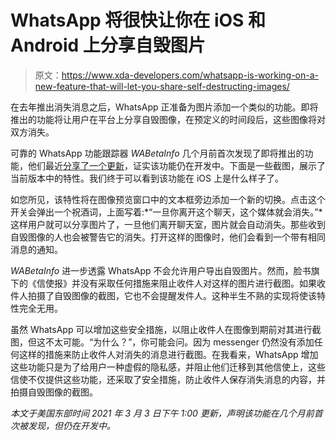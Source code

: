 # WhatsApp 将很快让你在 iOS 和 Android 上分享自毁图片

> 原文：<https://www.xda-developers.com/whatsapp-is-working-on-a-new-feature-that-will-let-you-share-self-destructing-images/>

在去年推出消失消息之后，WhatsApp 正准备为图片添加一个类似的功能。即将推出的功能将让用户在平台上分享自毁图像，在预定义的时间段后，这些图像将对双方消失。

可靠的 WhatsApp 功能跟踪器 *WABetaInfo* 几个月前首次发现了即将推出的功能，他们最近[分享了一个更新](https://twitter.com/WABetaInfo/status/1366928097451327490?s=19)，证实该功能仍在开发中。下面是一些截图，展示了当前版本中的特性。我们终于可以看到该功能在 iOS 上是什么样子了。

如您所见，该特性将在图像预览窗口中的文本框旁边添加一个新的切换。点击这个开关会弹出一个祝酒词，上面写着:*“一旦你离开这个聊天，这个媒体就会消失。”*这样用户就可以分享图片了，一旦他们离开聊天室，图片就会自动消失。那些收到自毁图像的人也会被警告它的消失。打开这样的图像时，他们会看到一个带有相同消息的通知。

*WABetaInfo* 进一步透露 WhatsApp 不会允许用户导出自毁图片。然而，脸书旗下的《信使报》并没有采取任何措施来阻止收件人对这样的图片进行截图。如果收件人拍摄了自毁图像的截图，它也不会提醒发件人。这种半生不熟的实现将使该特性完全无用。

虽然 WhatsApp 可以增加这些安全措施，以阻止收件人在图像到期前对其进行截图，但这不太可能。“为什么？”，你可能会问。因为 messenger 仍然没有添加任何这样的措施来防止收件人对消失的消息进行截图。在我看来，WhatsApp 增加这些功能只是为了给用户一种虚假的隐私感，并阻止他们迁移到其他信使上，这些信使不仅提供这些功能，还采取了安全措施，防止收件人保存消失消息的内容，并拍摄自毁图像的截图。

*本文于美国东部时间 2021 年 3 月 3 日下午 1:00 更新，声明该功能在几个月前首次被发现，但仍在开发中。*